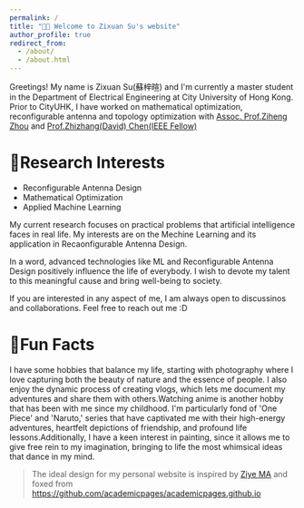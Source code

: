 ```yaml
---
permalink: /
title: "👋🏻 Welcome to Zixuan Su's website"
author_profile: true
redirect_from: 
  - /about/
  - /about.html
---
```


Greetings! My name is Zixuan Su(蘇梓暄) and I'm currently a master student in the Department of Electrical Engineering at City University of Hong Kong. Prior to CityUHK, I have worked on mathematical optimization, reconfigurable antenna and topology optimization with [Assoc. Prof.Ziheng Zhou](http://itlab.fzu.edu.cn/gzl/ZhuanJi/TeacherInfo2.aspx?No=T22108) and [Prof.Zhizhang(David) Chen(IEEE Fellow)](https://www.dal.ca/faculty/engineering/electrical/faculty-staff/our-faculty/professors/chen-zhizhang.html)

🔬Research Interests
======
- Reconfigurable Antenna Design
- Mathematical Optimization
- Applied Machine Learning

My current research focuses on practical problems that artificial intelligence faces in real life. My interests are on the Mechine Learning and its application in Recaonfigurable Antenna Design. 

In a word, advanced technologies like ML and Reconfigurable Antenna Design positively influence the life of everybody. I wish to devote my talent to this meaningful cause and bring well-being to society.

If you are interested in any aspect of me, I am always open to discussinos and collaborations. Feel free to reach out me :D

📸Fun Facts
======
I have some hobbies that balance my life, starting with photography where I love capturing both the beauty of nature and the essence of people. I also enjoy the dynamic process of creating vlogs, which lets me document my adventures and share them with others.Watching anime is another hobby that has been with me since my childhood. I'm particularly fond of 'One Piece' and 'Naruto,' series that have captivated me with their high-energy adventures, heartfelt depictions of friendship, and profound life lessons.Additionally, I have a keen interest in painting, since it allows me to give free rein to my imagination, bringing to life the most whimsical ideas that dance in my mind.


> The ideal design for my personal website is inspired by [Ziye MA](https://github.com/gavenma/gavenma.github.io) and foxed from https://github.com/academicpages/academicpages.github.io



